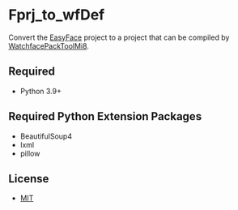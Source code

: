 # Fprj_to_wfDef

Convert the [EasyFace](https://github.com/m0tral/EasyFace) project to a project that can be compiled by [WatchfacePackToolMi8](https://www.bandbbs.cn/threads/6819/).

## Required

- Python 3.9+

## Required Python Extension Packages

- BeautifulSoup4
- lxml
- pillow

## License

- [MIT](LICENSE)
